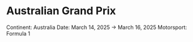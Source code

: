 # Australian Grand Prix

Continent: Australia
Date: March 14, 2025 → March 16, 2025
Motorsport: Formula 1